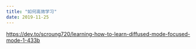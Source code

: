 ```yaml
---
title: "如何高效学习"
date: 2019-11-25
---
```


https://dev.to/scroung720/learning-how-to-learn-diffused-mode-focused-mode-1-433b
